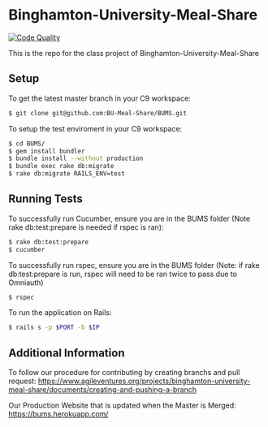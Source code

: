 Binghamton-University-Meal-Share
===

[![Code Quality](https://codeclimate.com/badge.png)](https://codeclimate.com/github/BU-Meal-Share/BUMS)

This is the repo for the class project of Binghamton-University-Meal-Share

Setup
----
To get the latest master branch in your C9 workspace:

```sh
$ git clone git@github.com:BU-Meal-Share/BUMS.git
```

To setup the test enviroment in your C9 workspace:

```sh
$ cd BUMS/
$ gem install bundler
$ bundle install --without production
$ bundle exec rake db:migrate
$ rake db:migrate RAILS_ENV=test
```

Running Tests
----

To successfully run Cucumber, ensure you are in the BUMS folder (Note rake db:test:prepare is needed if rspec is ran):

```sh
$ rake db:test:prepare
$ cucumber
```

To successfully run rspec, ensure you are in the BUMS folder (Note: if rake db:test:prepare is run, rspec will need to be ran twice to pass due to Omniauth)

```sh
$ rspec
```

To run the application on Rails:

```sh
$ rails s -p $PORT -b $IP
```

Additional Information
----

To follow our procedure for contributing by creating branchs and pull request:
https://www.agileventures.org/projects/binghamton-university-meal-share/documents/creating-and-pushing-a-branch

Our Production Website that is updated when the Master is Merged:
https://bums.herokuapp.com/
